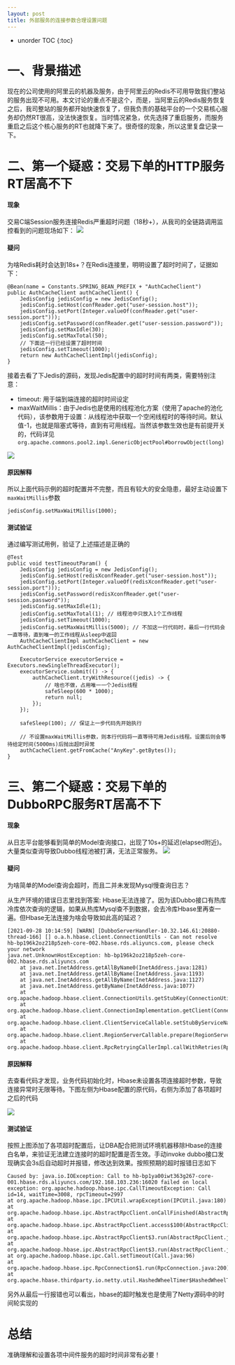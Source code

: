 ```yaml
---
layout: post
title: 外部服务的连接参数合理设置问题
---
```


* unorder TOC
{:toc}

# 一、背景描述
现在的公司使用的阿里云的机器及服务，由于阿里云的Redis不可用导致我们整站的服务出现不可用。本文讨论的重点不是这个，而是，当阿里云的Redis服务恢复之后，我司整站的服务都开始快速恢复了，但我负责的基础平台的一个交易核心服务却仍然RT很高，没法快速恢复。当时情况紧急，优先选择了重启服务，而服务重启之后这个核心服务的RT也就降下来了。很奇怪的现象，所以这里复盘记录一下。

# 二、第一个疑惑：交易下单的HTTP服务RT居高不下
#### 现象
交易C端Session服务连接Redis严重超时问题（18秒+），从我司的全链路调用监控看到的问题现场如下：
![](/images/2020-05/参数合理设置-C端Session耗时监控.png)

#### 疑问
为啥Redis耗时会达到18s+？在Redis连接里，明明设置了超时时间了，证据如下：
```
@Bean(name = Constants.SPRING_BEAN_PREFIX + "AuthCacheClient")
public AuthCacheClient authCacheClient() {
    JedisConfig jedisConfig = new JedisConfig();
    jedisConfig.setHost(confReader.get("user-session.host"));
    jedisConfig.setPort(Integer.valueOf(confReader.get("user-session.port")));
    jedisConfig.setPassword(confReader.get("user-session.password"));
    jedisConfig.setMaxIdle(30);
    jedisConfig.setMaxTotal(50);
    // 下面这一行已经设置了超时时间
    jedisConfig.setTimeout(1000);
    return new AuthCacheClientImpl(jedisConfig);
}
```

接着去看了下Jedis的源码，发现Jedis配置中的超时时间有两类，需要特别注意：
 - timeout: 用于端到端连接的超时时间设定
 - maxWaitMillis：由于Jedis也是使用的线程池化方案（使用了apache的池化代码），该参数用于设置：从线程池中获取一个空闲线程时的等待时间。默认值-1，也就是阻塞式等待，直到有可用线程。当然该参数生效也是有前提开关的，代码详见`org.apache.commons.pool2.impl.GenericObjectPool#borrowObject(long)`

![](/images/2020-05/参数合理设置-Jedis超时配置图解.png)

#### 原因解释
所以上面代码示例的超时配置并不完整，而且有较大的安全隐患，最好主动设置下`maxWaitMillis`参数    
```
jedisConfig.setMaxWaitMillis(1000);
```

#### 测试验证
通过编写测试用例，验证了上述描述是正确的
```
@Test
public void testTimeoutParam() {
    JedisConfig jedisConfig = new JedisConfig();
    jedisConfig.setHost(redisXconfReader.get("user-session.host"));
    jedisConfig.setPort(Integer.valueOf(redisXconfReader.get("user-session.port")));
    jedisConfig.setPassword(redisXconfReader.get("user-session.password"));
    jedisConfig.setMaxIdle(1);
    jedisConfig.setMaxTotal(1); // 线程池中只放入1个工作线程
    jedisConfig.setTimeout(1000);
    jedisConfig.setMaxWaitMillis(5000); // 不加这一行代码时，最后一行代码会一直等待，直到唯一的工作线程从sleep中返回
    AuthCacheClientImpl authCacheClient = new AuthCacheClientImpl(jedisConfig);
 
    ExecutorService executorService = Executors.newSingleThreadExecutor();
    executorService.submit(() -> {
        authCacheClient.tryWithResource((jedis) -> {
            // 啥也不做，占用唯一一个Jedis线程
            safeSleep(600 * 1000);
            return null;
        });
    });
 
    safeSleep(100); // 保证上一步代码先开始执行
 
    // 不设置maxWaitMillis参数，则本行代码将一直等待可用Jedis线程。设置后则会等待给定时间(5000ms)后抛出超时异常
    authCacheClient.getFromCache("AnyKey".getBytes());
}
```

# 三、第二个疑惑：交易下单的DubboRPC服务RT居高不下
#### 现象
从日志平台能够看到简单的Model查询接口，出现了10s+的延迟(elapsed附近)。大量类似查询导致Dubbo线程池被打满，无法正常服务。
![](/images/2020-05/参数合理设置-Dubbo超时日志截图.png)

#### 疑问
为啥简单的Model查询会超时，而且二并未发现Mysql慢查询日志？

从生产环境的错误日志里找到答案: Hbase无法连接了。因为该Dubbo接口有热库冷库依次查询的逻辑，如果从热库Mysql查不到数据，会去冷库Hbase里再查一遍。但Hbase无法连接为啥会导致如此高的延迟？

```
[2021-09-28 10:14:59] [WARN] [DubboServerHandler-10.32.146.61:20880-thread-166] [] o.a.h.hbase.client.ConnectionUtils - Can not resolve hb-bp196k2oz218p5zeh-core-002.hbase.rds.aliyuncs.com, please check your network
java.net.UnknownHostException: hb-bp196k2oz218p5zeh-core-002.hbase.rds.aliyuncs.com
    at java.net.InetAddress.getAllByName0(InetAddress.java:1281)
    at java.net.InetAddress.getAllByName(InetAddress.java:1193)
    at java.net.InetAddress.getAllByName(InetAddress.java:1127)
    at java.net.InetAddress.getByName(InetAddress.java:1077)
    at org.apache.hadoop.hbase.client.ConnectionUtils.getStubKey(ConnectionUtils.java:233)
    at org.apache.hadoop.hbase.client.ConnectionImplementation.getClient(ConnectionImplementation.java:1192)
    at org.apache.hadoop.hbase.client.ClientServiceCallable.setStubByServiceName(ClientServiceCallable.java:44)
    at org.apache.hadoop.hbase.client.RegionServerCallable.prepare(RegionServerCallable.java:229)
    at org.apache.hadoop.hbase.client.RpcRetryingCallerImpl.callWithRetries(RpcRetryingCallerImpl.java:105)
```

#### 原因解释
去查看代码才发现，业务代码初始化时，Hbase未设置各项连接超时参数，导致连接异常时无限等待。下图左侧为Hbase配置的原代码，右侧为添加了各项超时之后的代码

![](/images/2020-05/参数合理设置-Hbase设置超时diff.png)

#### 测试验证
按照上图添加了各项超时配置后，让DBA配合把测试环境机器移除Hbase的连接白名单，来验证无法建立连接时的超时配置是否生效。手动invoke dubbo接口发现确实会3s后自动超时并报错，修改达到效果。按照预期的超时报错日志如下
```
Caused by: java.io.IOException: Call to hb-bp1ya00iwt363g267-core-001.hbase.rds.aliyuncs.com/192.168.103.236:16020 failed on local exception: org.apache.hadoop.hbase.ipc.CallTimeoutException: Call id=14, waitTime=3008, rpcTimeout=2997
at org.apache.hadoop.hbase.ipc.IPCUtil.wrapException(IPCUtil.java:180)
at org.apache.hadoop.hbase.ipc.AbstractRpcClient.onCallFinished(AbstractRpcClient.java:390)
at org.apache.hadoop.hbase.ipc.AbstractRpcClient.access$100(AbstractRpcClient.java:95)
at org.apache.hadoop.hbase.ipc.AbstractRpcClient$3.run(AbstractRpcClient.java:410)
at org.apache.hadoop.hbase.ipc.AbstractRpcClient$3.run(AbstractRpcClient.java:406)
at org.apache.hadoop.hbase.ipc.Call.setTimeout(Call.java:96)
at org.apache.hadoop.hbase.ipc.RpcConnection$1.run(RpcConnection.java:200)
at org.apache.hbase.thirdparty.io.netty.util.HashedWheelTimer$HashedWheelTimeout.expire(HashedWheelTimer.java:663)
```
另外从最后一行报错也可以看出，hbase的超时触发也是使用了Netty源码中的时间轮实现的

# 总结
准确理解和设置各项中间件服务的超时时间非常有必要！
